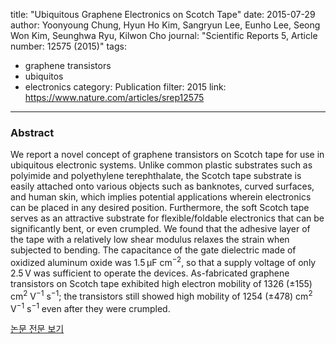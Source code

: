 title: "Ubiquitous Graphene Electronics on Scotch Tape"
date: 2015-07-29
author: Yoonyoung Chung, Hyun Ho Kim, Sangryun Lee, Eunho Lee, Seong Won Kim, Seunghwa Ryu, Kilwon Cho
journal: "Scientific Reports 5, Article number: 12575 (2015)"
tags:
- graphene transistors
- ubiquitos
- electronics
category: Publication
filter: 2015
link: https://www.nature.com/articles/srep12575
---

### Abstract

<p>We report a novel concept of graphene transistors on Scotch tape for use in ubiquitous electronic systems. Unlike common plastic substrates such as polyimide and polyethylene terephthalate, the Scotch tape substrate is easily attached onto various objects such as banknotes, curved surfaces, and human skin, which implies potential applications wherein electronics can be placed in any desired position. Furthermore, the soft Scotch tape serves as an attractive substrate for flexible/foldable electronics that can be significantly bent, or even crumpled. We found that the adhesive layer of the tape with a relatively low shear modulus relaxes the strain when subjected to bending. The capacitance of the gate dielectric made of oxidized aluminum oxide was 1.5&thinsp;μF cm<sup>−2</sup>, so that a supply voltage of only 2.5&thinsp;V was sufficient to operate the devices. As-fabricated graphene transistors on Scotch tape exhibited high electron mobility of 1326 (±155) cm<sup>2</sup> V<sup>−1</sup> s<sup>−1</sup>; the transistors still showed high mobility of 1254 (±478) cm<sup>2</sup> V<sup>−1</sup> s<sup>−1</sup> even after they were crumpled.</p>


[논문 전문 보기](https://www.nature.com/articles/srep12575)
